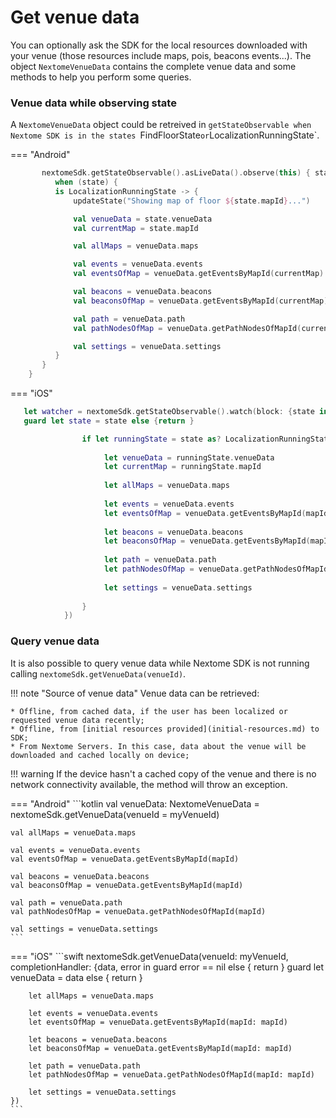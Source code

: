 # Get venue data
You can optionally ask the SDK for the local resources downloaded with your venue (those resources include maps, pois, beacons events...).
The object `NextomeVenueData` contains the complete venue data and some methods to help you perform some queries.

### Venue data while observing state
A `NextomeVenueData` object could be retreived in `getStateObservable when Nextome SDK is in the states `FindFloorState` or `LocalizationRunningState`.

=== "Android"
   ```kotlin
          nextomeSdk.getStateObservable().asLiveData().observe(this) { state ->
             when (state) {
             is LocalizationRunningState -> { 
                 updateState("Showing map of floor ${state.mapId}...")

                 val venueData = state.venueData
                 val currentMap = state.mapId

                 val allMaps = venueData.maps

                 val events = venueData.events
                 val eventsOfMap = venueData.getEventsByMapId(currentMap)

                 val beacons = venueData.beacons
                 val beaconsOfMap = venueData.getEventsByMapId(currentMap)

                 val path = venueData.path
                 val pathNodesOfMap = venueData.getPathNodesOfMapId(currentMap)

                 val settings = venueData.settings
             }
          }
       }
   ```
=== "iOS"
   ```swift
      let watcher = nextomeSdk.getStateObservable().watch(block: {state in
      guard let state = state else {return }
   
                   if let runningState = state as? LocalizationRunningState{
                   
                        let venueData = runningState.venueData
                        let currentMap = runningState.mapId
    
                        let allMaps = venueData.maps
    
                        let events = venueData.events
                        let eventsOfMap = venueData.getEventsByMapId(mapId: currentMap)
    
                        let beacons = venueData.beacons
                        let beaconsOfMap = venueData.getEventsByMapId(mapId: currentMap)
    
                        let path = venueData.path
                        let pathNodesOfMap = venueData.getPathNodesOfMapId(mapId: currentMap)
    
                        let settings = venueData.settings
                       
                   }
               })
   ```

### Query venue data
It is also possible to query venue data while Nextome SDK is not running calling `nextomeSdk.getVenueData(venueId)`.

!!! note "Source of venue data"
    Venue data can be retrieved:
    
    * Offline, from cached data, if the user has been localized or requested venue data recently;
    * Offline, from [initial resources provided](initial-resources.md) to SDK;
    * From Nextome Servers. In this case, data about the venue will be downloaded and cached locally on device;

!!! warning
    If the device hasn't a cached copy of the venue and there is no network connectivity
    available, the method will throw an exception.

=== "Android"
    ```kotlin
    val venueData: NextomeVenueData = nextomeSdk.getVenueData(venueId = myVenueId)
    
    val allMaps = venueData.maps
    
    val events = venueData.events
    val eventsOfMap = venueData.getEventsByMapId(mapId)
    
    val beacons = venueData.beacons
    val beaconsOfMap = venueData.getEventsByMapId(mapId)
    
    val path = venueData.path
    val pathNodesOfMap = venueData.getPathNodesOfMapId(mapId)
    
    val settings = venueData.settings
    ```
=== "iOS"
    ```swift
    nextomeSdk.getVenueData(venueId: myVenueId, completionHandler: {data, error in
        guard error == nil else { return }
        guard let venueData = data else { return }
        
        let allMaps = venueData.maps
        
        let events = venueData.events
        let eventsOfMap = venueData.getEventsByMapId(mapId: mapId)
        
        let beacons = venueData.beacons
        let beaconsOfMap = venueData.getEventsByMapId(mapId: mapId)
        
        let path = venueData.path
        let pathNodesOfMap = venueData.getPathNodesOfMapId(mapId: mapId)
        
        let settings = venueData.settings
    })
    ```
